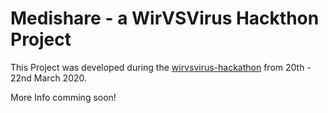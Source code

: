 # Medishare - a WirVSVirus Hackthon Project
This Project was developed during the [wirvsvirus-hackathon](https://wirvsvirushackathon.org/) from 20th - 22nd March 2020.

More Info comming soon!
